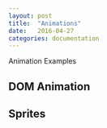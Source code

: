 ```yaml
---
layout: post
title:  "Animations"
date:   2016-04-27
categories: documentation
---
```

Animation Examples

## DOM Animation

## Sprites
